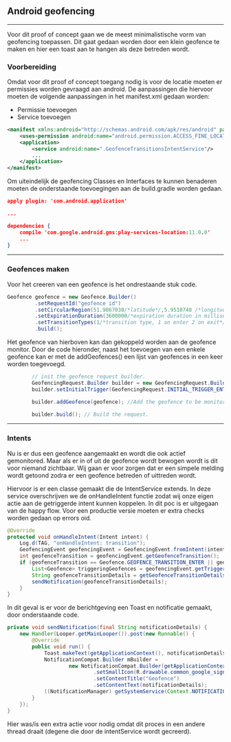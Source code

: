 
## Android geofencing

----
Voor dit proof of concept gaan we de meest minimalistische vorm van geofencing toepassen. 
Dit gaat gedaan worden door een klein geofence te maken en hier een toast aan te hangen als deze betreden wordt.

### Voorbereiding
Omdat voor dit proof of concept toegang nodig is voor de locatie moeten er permissies worden gevraagd aan android.
De aanpassingen die hiervoor moeten de volgende aanpassingen in het manifest.xml gedaan worden: 
- Permissie toevoegen
- Service toevoegen
```xml
<manifest xmlns:android="http://schemas.android.com/apk/res/android" package="com.example.thom.geofencing">
    <uses-permission android:name="android.permission.ACCESS_FINE_LOCATION"/>
    <application>
        <service android:name=".GeofenceTransitionsIntentService"/>
        ...
    </application>
</manifest>
```

Om uiteindelijk de geofencing Classes en Interfaces te kunnen benaderen moeten de onderstaande toevoegingen aan de build.gradle worden gedaan.

```json
apply plugin: 'com.android.application'

...

dependencies {
    compile 'com.google.android.gms:play-services-location:11.0.0'
    ...
}
```
----

### Geofences maken

Voor het creeren van een geofence is het ondrestaande stuk code. 
```java
Geofence geofence = new Geofence.Builder()
         .setRequestId("geofence id")
         .setCircularRegion(51.9867038/*latitude*/,5.9510748 /*longitude*/, 100 /*radius*/)
         .setExpirationDuration(3600000/*expiration duration in milliseconds*/)
         .setTransitionTypes(1/*transition type, 1 on enter 2 on exit*/)
         .build();
```

Het geofence van hierboven kan dan gekoppeld worden aan de geofence monitor. Door de code hieronder, naast het toevoegen van een enkele geofence kan er met de addGeofences() een lijst van geofences in een keer worden toegevoegd.

```java
        // init the geofence request builder.
        GeofencingRequest.Builder builder = new GeofencingRequest.Builder();
        builder.setInitialTrigger(GeofencingRequest.INITIAL_TRIGGER_ENTER);

        builder.addGeofence(geofence); //Add the geofence to be monitored by geofencing service.

        builder.build(); // Build the request.
```
----
### Intents

Nu is er dus een geofence aangemaakt en wordt die ook actief gemonitored. 
Maar als er in of uit de geofence wordt bewogen wordt is dit voor niemand zichtbaar. 
Wij gaan er voor zorgen dat er een simpele melding wordt getoond zodra er een geofence betreden of uittreden wordt.

Hiervoor is er een classe gemaakt die de IntentService extends. 
In deze service overschrijven we de onHandleIntent functie zodat wij onze eigen actie aan de getriggerde intent kunnen koppelen.
In dit poc is er uitgegaan van de happy flow. Voor een productie versie moeten er extra checks worden gedaan op errors oid.
```java
@Override
protected void onHandleIntent(Intent intent) {
    Log.d(TAG, "onHandleIntent: transition");
    GeofencingEvent geofencingEvent = GeofencingEvent.fromIntent(intent);
    int geofenceTransition = geofencingEvent.getGeofenceTransition();
    if (geofenceTransition == Geofence.GEOFENCE_TRANSITION_ENTER || geofenceTransition == Geofence.GEOFENCE_TRANSITION_EXIT || geofenceTransition == Geofence.GEOFENCE_TRANSITION_DWELL) {
        List<Geofence> triggeringGeofences = geofencingEvent.getTriggeringGeofences();
        String geofenceTransitionDetails = getGeofenceTransitionDetails(geofenceTransition, triggeringGeofences);
        sendNotification(geofenceTransitionDetails);
    }
}
```

In dit geval is er voor de berichtgeving een Toast en notificatie gemaakt, door onderstaande code.
```java
private void sendNotification(final String notificationDetails) {
    new Handler(Looper.getMainLooper()).post(new Runnable() {
        @Override
        public void run() {
            Toast.makeText(getApplicationContext(), notificationDetails, Toast.LENGTH_LONG).show();
            NotificationCompat.Builder mBuilder =
                    new NotificationCompat.Builder(getApplicationContext())
                            .setSmallIcon(R.drawable.common_google_signin_btn_icon_dark)
                            .setContentTitle("Geofence")
                            .setContentText(notificationDetails);
            ((NotificationManager) getSystemService(Context.NOTIFICATION_SERVICE)).notify(001, mBuilder.build());
        }
    });
}
```

Hier was/is een extra actie voor nodig omdat dit proces in een andere thread draait (degene die door de intentService wordt gecreerd).

